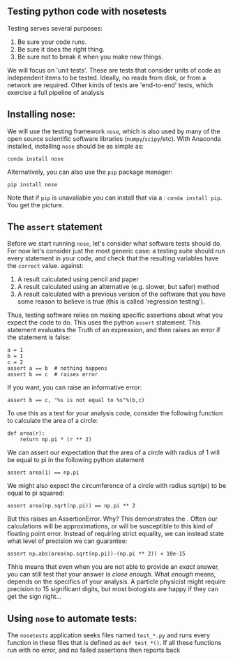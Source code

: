 ## Testing python code with nosetests

Testing serves several purposes:

1. Be sure your code runs.
1. Be sure it does the right thing.
1. Be sure not to break it when you make new things.

We will focus on 'unit tests'. These are tests that consider units of code as
independent items to be tested. Ideally, no reads from disk, or from a network
are required. Other kinds of tests are 'end-to-end' tests, which exercise a
full pipeline of analysis 

## Installing nose:

We will use the testing framework `nose`, which is also used by many of the
open source scientific software libraries (`numpy`/`scipy`/etc). With Anaconda
installed, installing `nose` should be as simple as: 

    conda install nose

Alternatively, you can also use the `pip` package manager:

    pip install nose 

Note that if `pip` is unavaliable you can install that via a : `conda install pip`. You get the picture.

## The `assert` statement

Before we start running `nose`, let's consider what software tests should
do. For now let's consider just the most generic case: a testing suite
should run every statement in your code, and check that the resulting variables
have the `correct` value.  against:

1. A result calculated using pencil and paper
1. A result calculated using an alternative (e.g. slower, but safer) method
1. A result calculated with a previous version of the software that you have
some reason to believe is true (this is called 'regression testing').

Thus, testing software relies on making specific assertions about what you expect the
code to do. This uses the python `assert` statement. This statement evaluates
the Truth of an expression, and then raises an error if the statement is false:


    a = 1
    b = 1
    c = 2
    assert a == b  # nothing happens 
    assert b == c  # raises error

If you want, you can raise an informative error:

    assert b == c, "%s is not equal to %s"%(b,c)

To use this as a test for your analysis code, consider the following function
to calculate the area of a circle:

    def area(r):
        return np.pi * (r ** 2)

We can assert our expectation that the area of a circle with radius of
1 will be equal to pi in the following python statement

    assert area(1) == np.pi

We might also expect the circumference of a circle with radius sqrt(pi) to be
equal to pi squared:

    assert area(np.sqrt(np.pi)) == np.pi ** 2

But this raises an AssertionError. Why? This demonstrates the . Often our
calculations will be approximations, or will be susceptible to this kind of
floating point error. Instead of requiring strict equality, we can instead
state what level of precision we can guarantee: 

    assert np.abs(area(np.sqrt(np.pi))-(np.pi ** 2)) < 10e-15

Thhis means that even when you are not able to provide an *exact* answer, you
can still test that your answer is *close enough*. What *enough* means, depends
on the specifics of your analysis. A particle physicist might require precision
to 15 significant digits, but most biologists are happy if they can get the
sign right...

## Using `nose` to automate tests:

The `nosetests` application seeks files named `test_*.py` and runs every
function in these files that is defined as `def test_*()`. If all these
functions run with no error, and no failed assertions then reports back 


